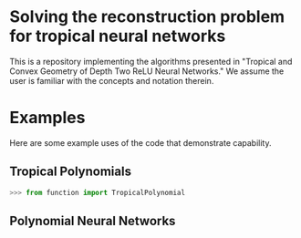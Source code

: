 # Solving the reconstruction problem for tropical neural networks

This is a repository implementing the algorithms presented in "Tropical and Convex Geometry of Depth Two ReLU Neural Networks." We assume the user is familiar with the concepts and notation therein.

# Examples

Here are some example uses of the code that demonstrate capability.

## Tropical Polynomials

```python
>>> from function import TropicalPolynomial
```


## Polynomial Neural Networks



